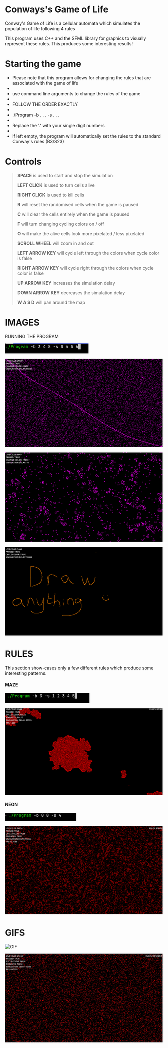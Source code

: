 # Conways's Game of Life
Conway's Game of Life is a cellular automata which simulates the population of life following 4 rules

This program uses C++ and the SFML library for graphics to visually represent these rules. This produces some interesting results!

# Starting the game
- Please note that this program allows for changing the rules that are associated with the game of life
-
- use command line arguments to change the rules of the game
-
- FOLLOW THE ORDER EXACTLY
-
- ./Program -b . . . -s . . .
-
- Replace the '.' with your single digit numbers
-
- if left empty, the program will automatically set the rules to the standard Conway's rules (B3/S23)


# Controls

> **SPACE** is used to start and stop the simulation
>
> **LEFT CLICK** is used to turn cells alive
>
> **RIGHT CLICK** is used to kill cells
>
> **R** will reset the randomised cells when the game is paused
> 
> **C** will clear the cells entirely when the game is paused
>
> **F** will turn changing cycling colors on / off
> 
> **O** will make the alive cells look more pixelated / less pixelated
>
> **SCROLL WHEEL** will zoom in and out
>
> **LEFT ARROW KEY** will cycle left through the colors when cycle color is false
>
> **RIGHT ARROW KEY** will cycle right through the colors when cycle color is false
>
> **UP ARROW KEY** increases the simulation delay
>
> **DOWN ARROW KEY** decreases the simulation delay
>
> **W A S D** will pan around the map

# IMAGES
RUNNING THE PROGRAM

![RUNNING PROGRAM](img/RunningProgram.png)


![STILL IMAGE](img/GOL.png)

![STILL IMAGE](img/GOL2.png)

![DRAW](img/DRAW.png)

# RULES

This section show-cases only a few different rules which produce some interesting patterns.

#### MAZE

![MAZE COMMAND](img/rules/MazeRuleCommand.png)

![MAZE IMAGE](img/rules/MazeRulePic.png)

#### NEON

![NEON COMMAND](img/rules/NeonRuleCommand.png) 

![NEON IMAGE](img/rules/NeonRulePic.png)

# GIFS
![GIF](img/gifs/GOLGIF.gif)


![MAZE](img/gifs/maze.gif)
